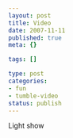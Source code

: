 ```yaml
--- 
layout: post
title: Video
date: 2007-11-11
published: true
meta: {}

tags: []

type: post
categories: 
- fun
- tumble-video
status: publish
---
```



Light show 

